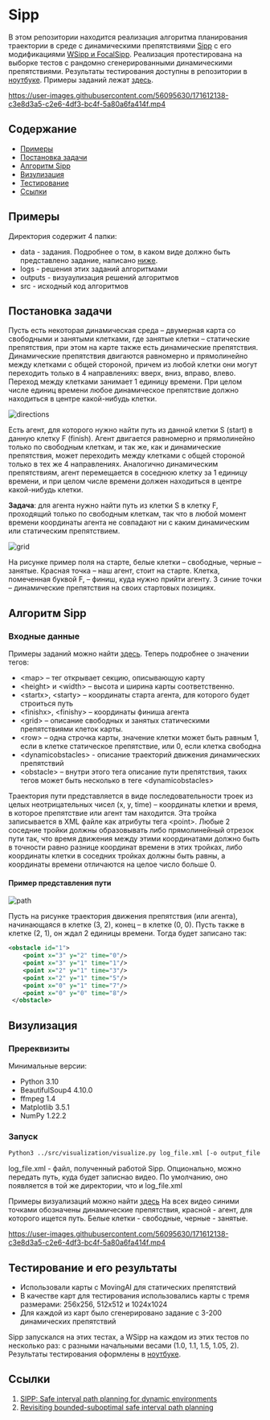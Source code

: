 # Sipp

В этом репозитории находится реализация алгоритма планирования траектории в среде с динамическими препятствиями [Sipp](http://www.cs.cmu.edu/~maxim/files/sipp_icra11.pdf) с его модификациями [WSipp и FocalSipp](https://ojs.aaai.org/index.php/ICAPS/article/download/6674/6528). Реализация протестирована на выборке тестов с рандомно сгенерированными динамическими препятствиями. Результаты тестирования доступны в репозитории в [ноутбуке](src/sipp.ipynb).
Примеры заданий лежат [здесь](outputs/).

https://user-images.githubusercontent.com/56095630/171612138-c3e8d3a5-c2e6-4df3-bc4f-5a80a6fa414f.mp4

## Содержание

* [Примеры](#примеры)
* [Постановка задачи](#постановка-задачи)
* [Алгоритм Sipp](#алгоритм-sipp)
* [Визулизация](#визулизация)
* [Тестирование](#тестирование)
* [Ссылки](#ссылки)

## Примеры
Директория содержит 4 папки:
- data - задания. Подробнее о том, в каком виде должно быть представлено задание, написано [ниже](#входные-данные).
- logs - решения этих заданий алгоритмами
- outputs - визуаулизация решений алгоритмов
- src - исходный код алгоритмов

## Постановка задачи
Пусть есть некоторая динамическая среда – двумерная карта со свободными и занятыми клетками, где занятые клетки – статические препятствия, при этом на карте также есть динамические препятствия. Динамические препятствия двигаются равномерно и прямолинейно между клетками с общей стороной, причем из любой клетки они могут переходить только в 4 направлениях: вверх, вниз, вправо, влево. Переход между клетками занимает 1 единицу времени. При целом числе единиц времени любое динамическое препятствие должно находиться в центре какой-нибудь клетки.

![directions](/images/directions.png)

Есть агент, для которого нужно найти путь из данной клетки S (start) в данную клетку F (finish). Агент двигается равномерно и прямолинейно только по свободным клеткам, и так же, как и динамические препятствия, может переходить между клетками с общей стороной только в тех же 4 направлениях. Аналогично динамическим препятствиям, агент перемещается в соседнюю клетку за 1 единицу времени, и при целом числе времени должен находиться в центре какой-нибудь клетки.

**Задача**: для агента нужно найти путь из клетки S в клетку F, проходящий только по свободным клеткам, так что в любой момент времени координаты агента не совпадают ни с каким динамическим или статическим препятствием.

![grid](/images/grid.png)

На рисунке пример поля на старте, белые клетки – свободные, черные – занятые. Красная точка – наш агент, стоит на старте. Клетка, помеченная буквой F, – финиш, куда нужно прийти агенту. 3 синие точки – динамические препятствия на своих стартовых позициях.

## Алгоритм Sipp

### Входные данные
Примеры заданий можно найти [здесь](/data). Теперь подробнее о значении тегов:
- \<map\> – тег открывает секцию, описывающую карту
- \<height\> и \<width\>  – высота и ширина карты соответственно.
- \<startx\>, \<starty\> – координаты старта агента, для которого будет строиться путь
- \<finishx\>, \<finishy\> – координаты финиша агента
- \<grid\> – описание свободных и занятых статическими препятствиями клеток карты.
- \<row\>  – одна строчка карты, значение клетки может быть равным 1, если в клетке статическое препятствие, или 0, если клетка свободна
- \<dynamicobstacles\> - описание траекторий движения динамических препятствий
- \<obstacle\> – внутри этого тега описание пути препятствия, таких тегов может быть несколько в теге \<dynamicobstacles\>

Траектория пути представляется в виде последовательности троек из целых неотрицательных чисел (x, y, time) – координаты клетки и время, в которое препятствие или агент там находится. Эта тройка записывается в XML файле как атрибуты тега \<point\>. Любые 2 соседние тройки должны образовывать либо прямолинейный отрезок пути так, что время движения между этими координатами должно быть в точности равно разнице координат времени в этих тройках, либо координаты клетки в соседних тройках должны быть равны, а координаты времени отличаются на целое число больше 0.

#### Пример представления пути
![path](/images/path.png)

Пусть на рисунке траектория движения препятствия (или агента), начинающаяся в клетке (3, 2), конец – в клетке (0, 0). Пусть также в клетке (2, 1), он ждал 2 единицы времени. Тогда будет записано так:
```xml
<obstacle id="1">
    <point x="3" y="2" time="0"/>
    <point x="3" y="1" time="1"/>
    <point x="2" y="1" time="3"/>
    <point x="2" y="1" time="5"/>
    <point x="0" y="1" time="7"/>
    <point x="0" y="0" time="8"/>
 </obstacle>
```

## Визулизация
### Пререквизиты
Минимальные версии:
* Python 3.10
* BeautifulSoup4 4.10.0
* ffmpeg 1.4
* Matplotlib 3.5.1
* NumPy 1.22.2

### Запуск
```bash
Python3 ../src/visualization/visualize.py log_file.xml [-o output_file.mp4]
```
log_file.xml - файл, полученный работой Sipp. Опционально, можно передать путь, куда будет записнао видео. По умолчанию, оно появляется в той же директории, что и log_file.xml

Примеры визуализаций можно найти [здесь](/outputs)
На всех видео синими точками обозначены динамические препятствия, красной - агент, для которого ищется путь. Белые клетки - свободные, черные - занятые.

https://user-images.githubusercontent.com/56095630/171612138-c3e8d3a5-c2e6-4df3-bc4f-5a80a6fa414f.mp4

## Тестирование и его результаты
* Использовали карты с MovingAI для статических препятствий 
* В качестве карт для тестирования использовались карты с тремя размерами: 256x256, 512x512 и 1024x1024 
* Для каждой из карт было сгенерировано задание с 3-200 динамических препятствий

Sipp запускался на этих тестах, а WSipp на каждом из этих тестов по несколько раз: с разными начальными весами (1.0, 1.1, 1.5, 1.05, 2).
Результаты тестирования оформлены в [ноутбуке](src/sipp.ipynb).

## Ссылки
1. [SIPP: Safe interval path planning for dynamic environments](http://www.cs.cmu.edu/~maxim/files/sipp_icra11.pdf)
2. [Revisiting bounded-suboptimal safe interval path planning](https://ojs.aaai.org/index.php/ICAPS/article/download/6674/6528)
